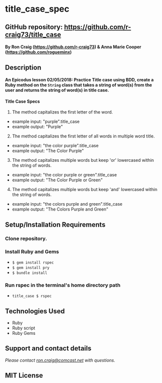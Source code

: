 # title_case_spec

## GitHub repository: https://github.com/r-craig73/title_case

#### By Ron Craig (https://github.com/r-craig73) & Anna Marie Cooper (https://github.com/rogueminx)

## Description
#### An Epicodus lesson 02/05/2018: Practice Title case using BDD, create a Ruby method on the `String` class that takes a string of word(s) from the user and returns the string of word(s) in title case.

#### Title Case Specs
1. The method capitalizes the first letter of the word.
  * example input: "purple".title_case
  * example output: "Purple"
2. The method capitalizes the first letter of all words in multiple word title.
  * example input: "the color purple".title_case
  * example output: "The Color Purple"
3. The method capitalizes multiple words but keep 'or' lowercased within the string of words.
  * example input: "the color purple or green".title_case
  * example output: "The Color Purple or Green"
4. The method capitalizes multiple words but keep 'and' lowercased within the string of words.
  * example input: "the colors purple and green".title_case
  * example output: "The Colors Purple and Green"

## Setup/Installation Requirements
### Clone repository.
### Install Ruby and Gems
* `$ gem install rspec`
* `$ gem install pry`
* `$ bundle install`
### Run rspec in the terminal's home directory path
* `title_case $ rspec`

## Technologies Used
* Ruby
* Ruby script
* Ruby Gems

## Support and contact details
_Please contact ron.craig@comcast.net with questions._

## MIT License